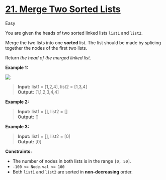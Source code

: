 # [21\. Merge Two Sorted Lists](https://leetcode.com/problems/merge-two-sorted-lists/)

Easy

You are given the heads of two sorted linked lists `list1` and `list2`.

Merge the two lists into one **sorted** list. The list should be made by splicing together the nodes of the first two lists.

Return _the head of the merged linked list_.

**Example 1:**

![](https://assets.leetcode.com/uploads/2020/10/03/merge_ex1.jpg)

> **Input:** list1 = \[1,2,4\], list2 = \[1,3,4\]  
> **Output:** \[1,1,2,3,4,4\]

**Example 2:**

> **Input:** list1 = \[\], list2 = \[\]  
> **Output:** \[\]

**Example 3:**

> **Input:** list1 = \[\], list2 = \[0\]  
> **Output:** \[0\]

**Constraints:**

- The number of nodes in both lists is in the range `[0, 50]`.
- `-100 <= Node.val <= 100`
- Both `list1` and `list2` are sorted in **non-decreasing** order.
